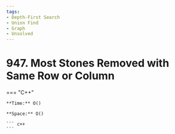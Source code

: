 ```yaml
---
tags:
- Depth-First Search
- Union Find
- Graph
- Unsolved
---
```



# 947. Most Stones Removed with Same Row or Column

=== "C++"

    **Time:** O()

    **Space:** O()

    ``` c++
    ```